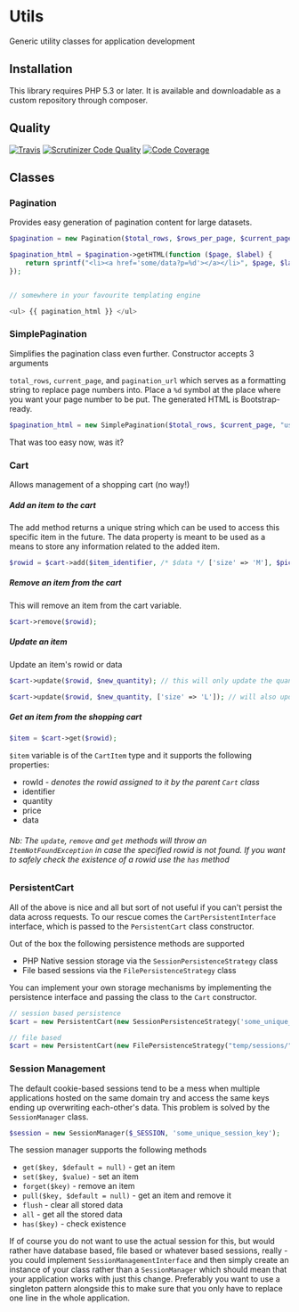 # Utils

Generic utility classes for application development


## Installation

This library requires PHP 5.3 or later. It is available and downloadable as a custom repository through composer.

## Quality

[![Travis](https://api.travis-ci.org/maldoinc/utils.svg)](https://travis-ci.org/maldoinc/utils)
[![Scrutinizer Code Quality](https://scrutinizer-ci.com/g/maldoinc/utils/badges/quality-score.png?b=master)](https://scrutinizer-ci.com/g/maldoinc/utils/?branch=master)
[![Code Coverage](https://scrutinizer-ci.com/g/maldoinc/utils/badges/coverage.png?b=master)](https://scrutinizer-ci.com/g/maldoinc/utils/?branch=master)

## Classes

### Pagination

Provides easy generation of pagination content for large datasets.

```php
$pagination = new Pagination($total_rows, $rows_per_page, $current_page, $visible_pages);

$pagination_html = $pagination->getHTML(function ($page, $label) {
    return sprintf("<li><a href='some/data?p=%d'></a></li>", $page, $label);
});


// somewhere in your favourite templating engine

<ul> {{ pagination_html }} </ul>

```


### SimplePagination

Simplifies the pagination class even further. Constructor accepts 3 arguments

`total_rows`, `current_page`, and `pagination_url` which serves as a formatting string to replace page numbers into. Place a `%d` symbol at the place where you want your page number to be put. The generated HTML is Bootstrap-ready.



```php
$pagination_html = new SimplePagination($total_rows, $current_page, "users/list?p=%d");
```

That was too easy now, was it?


### Cart

Allows management of a shopping cart (no way!)


##### Add an item to the cart

The add method returns a unique string which can be used to access this specific item in the future.
The data property is meant to be used as a means to store any information related to the added item.
```php
$rowid = $cart->add($item_identifier, /* $data */ ['size' => 'M'], $pice, $quantity);
```


##### Remove an item from the cart

This will remove an item from the cart variable.
```php
$cart->remove($rowid);
```

##### Update an item

Update an item's rowid or data

```php
$cart->update($rowid, $new_quantity); // this will only update the quantity

$cart->update($rowid, $new_quantity, ['size' => 'L']); // will also update data
```

##### Get an item from the shopping cart

```php
$item = $cart->get($rowid);
```

`$item` variable is of the `CartItem` type and it supports the following properties:

* rowId - _denotes the rowid assigned to it by the parent `Cart` class_
* identifier
* quantity
* price
* data

###### Nb: The `update`, `remove` and `get` methods will throw an `ItemNotFoundException` in case the specified rowid is not found. If you want to safely check the existence of a rowid use the `has` method


### PersistentCart

All of the above is nice and all but sort of not useful if you can't persist the data across requests. To our rescue comes the `CartPersistentInterface` interface, which is passed to the `PersistentCart` class constructor.

Out of the box the following persistence methods are supported

* PHP Native session storage via the `SessionPersistenceStrategy` class
* File based sessions via the `FilePersistenceStrategy` class

You can implement your own storage mechanisms by implementing the persistence interface and passing the class to the `Cart` constructor.

```php
// session based persistence
$cart = new PersistentCart(new SessionPersistenceStrategy('some_unique_session_key'));

// file based
$cart = new PersistentCart(new FilePersistenceStrategy("temp/sessions/" . $user_id));
```


### Session Management

The default cookie-based sessions tend to be a mess when multiple applications hosted on the same domain try and access the same keys ending up overwriting each-other's data. This problem is solved by the `SessionManager` class.

```php
$session = new SessionManager($_SESSION, 'some_unique_session_key');
```

The session manager supports the following methods

* `get($key, $default = null)` - get an item
* `set($key, $value)` - set an item
* `forget($key)` - remove an item
* `pull($key, $default = null)` - get an item and remove it
* `flush` - clear all stored data
* `all` - get all the stored data
* `has($key)` - check existence

If of course you do not want to use the actual session for this, but would rather have database based, file based or whatever based sessions, really - you could implement `SessionManagementInterface` and then simply create an instance of your class rather than a `SessionManager` which should mean that your application works with just this change. Preferably you want to use a singleton pattern alongside this to make sure that you only have to replace one line in the whole application.
